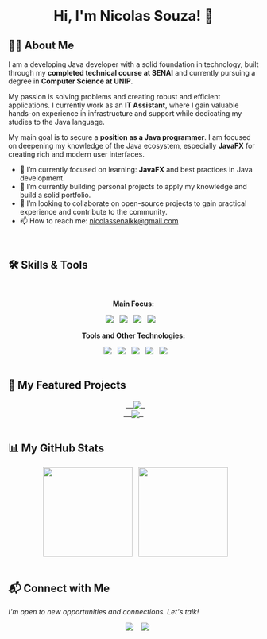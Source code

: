 <div align="center">
  
  <h1>Hi, I'm Nicolas Souza! 👋</h1>
</div>

## 👨‍💻 About Me

I am a developing Java developer with a solid foundation in technology, built through my **completed technical course at SENAI** and currently pursuing a degree in **Computer Science at UNIP**.

My passion is solving problems and creating robust and efficient applications. I currently work as an **IT Assistant**, where I gain valuable hands-on experience in infrastructure and support while dedicating my studies to the Java language.

My main goal is to secure a **position as a Java programmer**. I am focused on deepening my knowledge of the Java ecosystem, especially **JavaFX** for creating rich and modern user interfaces.

- 🌱 I’m currently focused on learning: **JavaFX** and best practices in Java development.
- 🔭 I’m currently building personal projects to apply my knowledge and build a solid portfolio.
- 👯 I’m looking to collaborate on open-source projects to gain practical experience and contribute to the community.
- 📫 How to reach me: nicolassenaikk@gmail.com

<br>

## 🛠️ Skills & Tools

<div align="center">
  <p><strong>Main Focus:</strong></p>
  <img src="https://img.shields.io/badge/Java-ED8B00?style=for-the-badge&logo=openjdk&logoColor=white" />
  <img src="https://img.shields.io/badge/JavaFX-007396?style=for-the-badge&logo=java&logoColor=white" />
  <img src="https://img.shields.io/badge/Spring-6DB33F?style=for-the-badge&logo=spring&logoColor=white" />
  <img src="https://img.shields.io/badge/MySQL-00000F?style=for-the-badge&logo=mysql&logoColor=white" />
  
  <p><strong>Tools and Other Technologies:</strong></p>
  <img src="https://img.shields.io/badge/Git-E34F26?style=for-the-badge&logo=git&logoColor=white" />
  <img src="https://img.shields.io/badge/GitHub-100000?style=for-the-badge&logo=github&logoColor=white" />
  <img src="https://img.shields.io/badge/VS_Code-007ACC?style=for-the-badge&logo=visual-studio-code&logoColor=white" />
  <img src="https://img.shields.io/badge/HTML5-E34F26?style=for-the-badge&logo=html5&logoColor=white" />
  <img src="https://img.shields.io/badge/CSS3-1572B6?style=for-the-badge&logo=css3&logoColor=white" />
</div>

<br>

## 🚀 My Featured Projects

<div align="center">
  <a href="https://github.com/NicolasSouza21/JavaFX-Salao">
    <img align="center" src="https://github-readme-stats.vercel.app/api/pin/?username=NicolasSouza21&repo=JavaFX-Salao&theme=dracula&border_color=30A3DC" />
  </a>
</div>
<div align = "center">
<a href="https://github.com/NicolasSouza21/JavaFX-Salao">
    <img align="center" src="https://github-readme-stats.vercel.app/api/pin/?username=NicolasSouza21&repo=Os-Manager-Bag&theme=dracula&border_color=30A3DC" />
  </a>
</div>


<br>

## 📊 My GitHub Stats

<div align="center">
  <img height="180em" src="https://github-readme-stats.vercel.app/api?username=NicolasSouza21&show_icons=true&theme=dracula&include_all_commits=true&count_private=true"/>
  <img height="180em" src="https://github-readme-stats.vercel.app/api/top-langs/?username=NicolasSouza21&layout=compact&langs_count=7&theme=dracula"/>
</div>

<br>

## 📬 Connect with Me

*I'm open to new opportunities and connections. Let's talk!*

<div align="center"> 
  <a href="https://www.linkedin.com/in/nicolas-souza-015873357/" target="_blank"><img src="https://img.shields.io/badge/-LinkedIn-%230077B5?style=for-the-badge&logo=linkedin&logoColor=white" target="_blank"></a> 
  <a href="mailto:nicolassenaikk@gmail.com"><img src="https://img.shields.io/badge/-Gmail-%23333?style=for-the-badge&logo=gmail&logoColor=white" target="_blank"></a>
</div>
